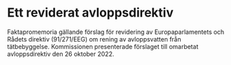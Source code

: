 # Ett reviderat avloppsdirektiv

Faktapromemoria gällande förslag för revidering av Europaparlamentets och Rådets direktiv (91/271/EEG) om rening av avloppsvatten från tätbebyggelse. Kommissionen presenterade förslaget till omarbetat avloppsdirektiv den 26 oktober 2022\.
